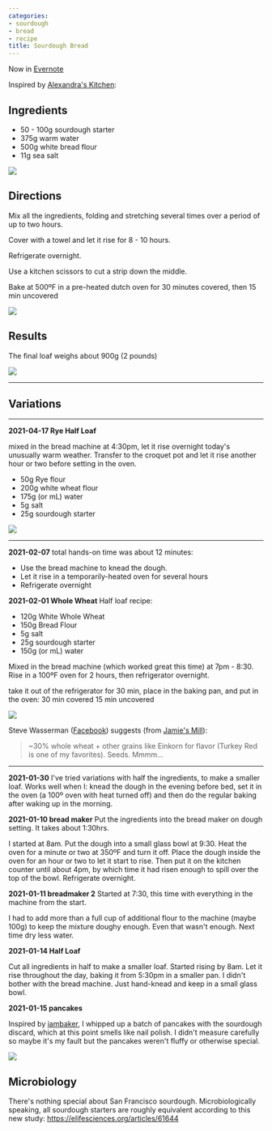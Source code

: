 ```yaml
---
categories:
- sourdough
- bread
- recipe
title: Sourdough Bread
---
```


Now in [Evernote](https://www.evernote.com/shard/s7/nl/748304/73f1e712-aec0-4907-96f8-60cbeab6013b/)

Inspired by [Alexandra's Kitchen](https://alexandracooks.com/2017/10/24/artisan-sourdough-made-simple-sourdough-bread-demystified-a-beginners-guide-to-sourdough-baking/):

## Ingredients

- 50 - 100g sourdough starter
- 375g warm water
- 500g white bread flour
- 11g sea salt

![](attachment/A3BDEED6-E91F-4613-8519-93762143235A_1_201_a%201.jpeg)

## Directions

Mix all the ingredients, folding and stretching several times over a period of up to two hours.

Cover with a towel and let it rise for 8 - 10 hours.

Refrigerate overnight.

Use a kitchen scissors to cut a strip down the middle.

Bake at 500ºF in a pre-heated dutch oven for 30 minutes covered, then 15 min uncovered

![](attachment/B3147A07-ECDC-4CC1-858A-E5469041D35D_1_105_c.jpeg)

## Results

The final loaf weighs about 900g (2 pounds)

![](attachment/sourdough-bread-final.jpeg)


* * *

## Variations

* * *
**2021-04-17  Rye Half Loaf**

mixed in the bread machine at 4:30pm, let it rise overnight today's unusually warm weather. Transfer to the croquet pot and let it rise another hour or two before setting in the oven.

- 50g Rye flour
- 200g white wheat flour
- 175g (or mL) water
- 5g salt
- 25g sourdough starter

![](attachment/D95EE83A-69F8-44D3-856F-AC63B83E735B_1_105_c.jpeg)

***

**2021-02-07**
total hands-on time was about 12 minutes:
* Use the bread machine to knead the dough.
* Let it rise in a temporarily-heated oven for several hours
* Refrigerate overnight



**2021-02-01 Whole Wheat**
Half loaf recipe:

- 120g White Whole Wheat
- 150g Bread Flour
- 5g salt
- 25g sourdough starter
- 150g (or mL) water

Mixed in the bread machine (which worked great this time) at 7pm - 8:30. Rise in a 100ºF oven for 2 hours, then refrigerator overnight.

take it out of the refrigerator for 30 min, place in the baking pan, and put in the oven:
30 min covered
15 min uncovered

![](attachment/BBA636BA-06D9-4EA6-A7C3-91FDE1E199DF_1_105_c.jpeg)



Steve Wasserman ([Facebook](https://www.facebook.com/richardsprague/posts/10105947816300253?comment_id=10105948320914003&reply_comment_id=10105948837503753&notif_id=1612145477700041&notif_t=comment_mention&ref=notif)) suggests (from [Jamie's Mill](https://www.janiesmill.com/)):

> ~30% whole wheat + other grains like Einkorn for flavor (Turkey Red is one of my favorites). Seeds. Mmmm...



* * *

**2021-01-30** I've tried variations with half the ingredients, to make a smaller loaf. Works well when I: knead the dough in the evening before bed, set it in the oven (a 100º oven with heat turned off) and then do the regular baking after waking up in the morning.

**2021-01-10 bread maker**
Put the ingredients into the bread maker on dough setting. It takes about 1:30hrs.

I started at 8am. Put the dough into a small glass bowl at 9:30. Heat the oven for a minute or two at 350ºF and turn it off. Place the dough inside the oven for an hour or two to let it start to rise. Then put it on the kitchen counter until about 4pm, by which time it had risen enough to spill over the top of the bowl. Refrigerate overnight.

**2021-01-11 breadmaker 2**
Started at 7:30, this time with everything in the machine from the start.

I had to add more than a full cup of additional flour to the machine (maybe 100g) to keep the mixture doughy enough. Even that wasn't enough. Next time dry less water.

**2021-01-14 Half Loaf**

Cut all ingredients in half to make a smaller loaf. Started rising by 8am. Let it rise throughout the day, baking it from 5:30pm in a smaller pan. I didn't bother with the bread machine. Just hand-knead and keep in a small glass bowl.

**2021-01-15 pancakes**

Inspired by [iambaker](https://iambaker.net/sourdough-pancakes/), I whipped up a batch of pancakes with the sourdough discard, which at this point smells like nail polish. I didn't measure carefully so maybe it's my fault but the pancakes weren't fluffy or otherwise special.

![](attachment/653AB4AA-C312-4608-899B-EB5E29436AB7_1_105_c.jpeg)

## Microbiology

There's nothing special about San Francisco sourdough. Microbiologically speaking, all sourdough starters are roughly equivalent according to this new study: https://elifesciences.org/articles/61644